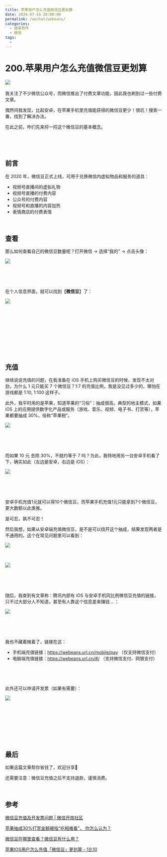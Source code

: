 ```yaml
---
title: 苹果用户怎么充值微信豆更划算
date: 2024-07-16 20:00:09
permalink: /wechat/webeans/
categories:
  - 效率软件
  - 微信
tags:
  - 
---
```

# 200.苹果用户怎么充值微信豆更划算

​![](https://image.peterjxl.com/blog/image-20240716195238-f9uy9xr.png)​

我关注了不少微信公众号，而微信推出了付费文章功能，因此我也刷到过一些付费文章。

偶然间我发现，比起安卓，在苹果手机里充值能获得的微信豆更少！很坑！搜索一番，找到了解决办法。

<!-- more -->

在此之前，咋们先来捋一捋这个微信豆的基本概念。

‍

‍

## 前言

在 2020 年，微信豆正式上线，可用于兑换微信内虚拟物品和服务的道具：

* 视频号直播间的虚拟礼物
* 视频号直播的付费内容
* 公众号的付费内容
* 视频号和直播的内容加热
* 表情商店的付费表情

‍

## 查看

那么如何查看自己的微信豆数量呢？打开微信 → 选择“我的” → 点击头像：

​![](https://image.peterjxl.com/blog/image-20240716191426-y3oyuog.png)​

‍

‍

在个人信息界面，就可以找到【**微信豆**】了：

​![](https://image.peterjxl.com/blog/image-20240716191634-455zuf5.png)​

‍

‍

‍

‍

‍

## 充值

继续说说充值的问题，在我准备在 iOS 手机上购买微信豆的时候，发现不太对劲，为什么 1 元只能买 7 个微信豆？1:7 的充值比例，我是没见过多少的，哪怕在游戏都是 1:10, 1:100 这样子。

此外，我平时用的是苹果，知道苹果的“习俗”：抽成很高。典型的地主模式，如果 iOS 上的应用提供数字化产品或服务（游戏、音乐、视频、电子书、打赏等），苹果都要抽成 30%，俗称“苹果税”。

​![](https://image.peterjxl.com/blog/image-20240716192857-o5b24mp.png)​

‍

‍

而如果 10 元 去除 30%，不就约等于 7 吗？为此，我特地用另一台安卓手机看了下，确实如此（左边是安卓，右边是 iOS）：

​![](https://image.peterjxl.com/blog/image-20240716180306-vc8r74k.png)​

‍

‍

安卓手机充值1元就可以得10个微信豆，而苹果手机充值1元只能拿到7个微信豆，更大数额以此类推。

是可忍，孰不可忍！

然后我想，如果从安卓端充值微信豆，是不是可以绕开这个抽成，结果发现两者是不通用的。这个在常见问题里可以看到：

​![](https://image.peterjxl.com/blog/image-20240716193123-kbyhsdk.png)​

‍

​![](https://image.peterjxl.com/blog/image-20240716193030-t5gjvhg.png)​

‍

‍

随后，我查到有文章称：腾讯内部有 iOS 与安卓手机同比例微信豆充值的链接，只不过大部分人不知道，甚至有人靠这个信息差来赚钱... ：

​![](https://image.peterjxl.com/blog/image-20240716193402-jb99d5z.png)​

‍

‍

我也不藏着掖着了，链接在这：

* 手机端充值链接：https://webeans.url.cn/mobile/pay   （仅支持微信支付）
* 电脑端充值链接：https://webeans.url.cn/#/   （支持微信支付、网银支付）

‍

‍

此外还可以申请开发票（如果有需要）：

​![](https://image.peterjxl.com/blog/image-20240716195056-5pvbvzj.png)​

‍

‍

‍

‍

## 最后

如果这篇文章帮你省钱了，欢迎分享🙏

还需要注意：微信豆充值之后不支持退款，谨慎消费。

‍

## 参考

[微信豆充值及开发票问题 | 微信开放社区](https://developers.weixin.qq.com/community/minihome/article/doc/000c2e038c0f705dcf9eeea0b51413)

[苹果抽成30%打赏金额被指“吃相难看”， 你怎么认为？](https://mp.weixin.qq.com/s/vRvQBFpa3T1NkEiqYoBNQg)

[微信豆在哪里查看？微信豆有什么用？](https://mp.weixin.qq.com/s/Z-hCanrRSWxC4fPxS9ZplA)

[苹果IOS用户怎么充值「微信豆」更划算 - 1比10](https://mp.weixin.qq.com/s/OQDLUthixS-PM6Nd956UUg)
